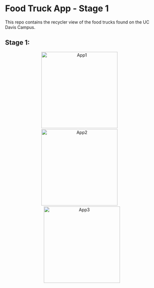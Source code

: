 # Food Truck App - Stage 1

This repo contains the recycler view of the food trucks found on the UC Davis Campus.

## Stage 1:

<p align="center">
<img src="https://i.postimg.cc/rFsr03Cp/App1.jpg" alt="App1" style="height: auto; width:250px;"/> &nbsp;&nbsp;&nbsp; <img src="https://i.postimg.cc/pTVTN5sd/App2.jpg" alt="App2" style="height: auto; width:250px;"/> &nbsp;&nbsp;&nbsp; <img src="https://i.postimg.cc/MHvpH222/App3.jpg" alt="App3" style="height: auto; width:250px;"/>
</p>
